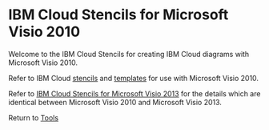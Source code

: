 # IBM Cloud Stencils for Microsoft Visio 2010

Welcome to the IBM Cloud Stencils for creating IBM Cloud diagrams with Microsoft Visio 2010.  

Refer to IBM Cloud [stencils](stencils) and [templates](templates) for use with Microsoft Visio 2010.  

Refer to [IBM Cloud Stencils for Microsoft Visio 2013](../visio/visio.md) for the details which are identical between Microsoft Visio 2010 and Microsoft Visio 2013.

Return to [Tools](/README.md) 

